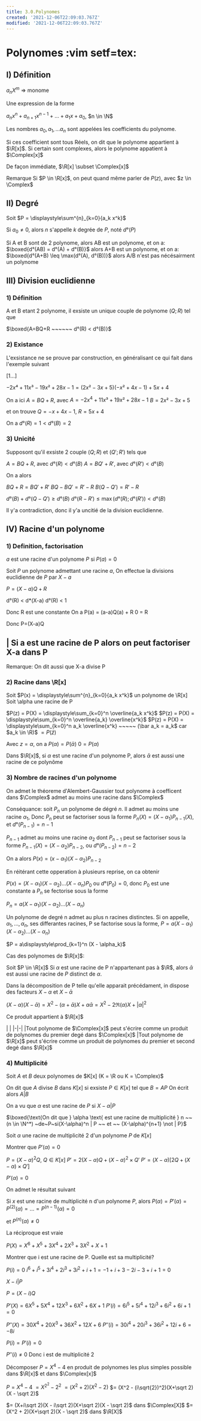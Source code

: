 ```yaml
---
title: 3.0.Polynomes
created: '2021-12-06T22:09:03.767Z'
modified: '2021-12-06T22:09:03.767Z'
---
```


# Polynomes :vim setf=tex:

## I) Définition

$a_n X^m$ => monome

Une expression de la forme 

$a_n x^n + a_{n+1} x^{n-1} + \dots + a_1 x + a_0$, $n \in \N$

Les nombres $a_0, a_1,\dots a_n$ sont appelées les coefficients du polynome.

Si ces coefficient sont tous Réels, on dit que le polynome appartient à $\R[x]$. Si certain sont complexes, alors le polynome appatient à $\Complex[x]$

De façon immédiate, $\R[x] \subset \Complex[x]$

Remarque Si $P \in \R[x]$, on peut quand même parler de $P(z)$, avec $z \in \Complex$


## II) Degré

Soit $P = \displaystyle\sum^{n}_{k=0}{a_k x^k}$

Si $a_0 \neq 0$, alors $n$ s'appelle $k$ degrée de $P$, noté $d°(P)$

Si A et B sont de 2 polynome, 
alors AB est un polynome, et on a:
$\boxed{d°(AB) = d°(A) + d°(B)}$
alors A+B est un polynome, et on a:
$\boxed{d°(A+B) \leq \max(d°(A), d°(B))}$
alors A/B n'est pas nécésairment un polynome


## III) Division euclidienne

### 1) Définition

A et B etant 2 polynome, il exsiste un unique couple de polynome $(Q; R)$ tel que 

$\boxed{A=BQ+R ~~~~~~ d°(R) < d°(B)}$

### 2) Existance

L'exsistance ne se prouve par construction, en généralisant ce qui fait dans l'exemple suivant

[1...]

$-2x⁴ + 11x³-19x²+28x-1 = (2x²-3x+5)(-x²+4x-1)+5x+4$

On a ici $A=BQ+R$, avec 
$A=-2x^4 + 11x³+19x²+28x-1$
$B=2x²-3x+5$

et on trouve 
$Q = -x+4x-1$, $R=5x+4$

On a $d°(R)=1 < d°(B) = 2$

### 3) Unicité

Supposont qu'il exsiste 2 couple $(Q; R)$ et $(Q'; R')$ tels que

$A=BQ+R$, avec  $d°(R) < d°(B)$
$A=BQ'+R'$, avec  $d°(R') < d°(B)$

On a alors

$BQ+R = BQ'+R'$
$BQ-BQ' = R'-R$
$B(Q-Q') = R'-R$

$d°(B) + d°(Q-Q') \geq d°(B)$
$d°(R-R') \leq \max(d°(R); d°(R')) < d°(B)$

Il y'a contradiction, donc il y'a uncitié de la division euclidienne.

## IV) Racine d'un polynome

### 1) Definition, factorisation

$a$ est une racine d'un polynome $P$
si $P(a) = 0$

Soit $P$ un polynome admettant une racine $a$, On effectue la divisions euclidienne de $P$ par $X-a$

$P = (X-a)Q + R$

d°(R) < d*(X-a)
d°(R) < 1

Donc R est une constante 
On a P(a) = (a-a)Q(a) + R
0 = R

Donc P=(X-a)Q


| Si a est une racine de P alors on peut factoriser X-a dans P
---

Remarque: On dit aussi que X-a divise P

### 2) Racine dans \R[x]

Soit $P(x) = \displaystyle\sum^{n}_{k=0}{a_k x^k}$
un polynome de \R[x] 
Soit \alpha une racine de P

$P(z) =  P(X) = \displaystyle\sum_{k=0}^n \overline{a_k x^k}$
$P(z) =  P(X) = \displaystyle\sum_{k=0}^n \overline{a_k} \overline{x^k}$
$P(z) =  P(X) = \displaystyle\sum_{k=0}^n a_k \overline{x^k} ~~~~~ (\bar a_k = a_k$ car $a_k \in \R)$
$= P(\bar z)$

Avec $z = \alpha$, on a 
$P(\alpha) = P(\bar \alpha)$
$0 = P(\alpha)$


Dans $\R[x]$, si $\alpha$ est une racine d'un polynome P, alors $\bar \alpha$ est aussi une racine de ce polynôme

### 3) Nombre de racines d'un polynome

On admet le théoreme d'Alembert-Gaussier tout polynome à coefficent dans $\Complex$ admet au moins une racine dans $\Complex$

Conséquance: soit $P_n$ un polynome de dégré $n$. Il admet au moins une racine $\alpha_1$, Donc $P_n$ peut se factoriser sous la forme $P_n(X) = (X-\alpha_1)P_{n-1}(X),$ et $d°(P_{n-1}) = n-1$

$P_{n-1}$ admet au moins une racine $\alpha_2$ dont $P_{n-1}$ peut se factoriser sous la forme $P_{n-1}(X) = (X-\alpha_2)P_{n-2}$, ou $d°(P_{n-2}) = n-2$

On a alors $P(x) = (x-\alpha_1)(X-\alpha_2)P_{n-2}$

En réitérant cette opperation à plusieurs reprise, on ca obtenir

$P(x) = (X-\alpha_1)(X-\alpha_2)\dots(X-\alpha_n)P_0$ ou $d°(P_0) = 0$, donc $P_0$ est une constante a $P_n$ se fectorise sous la forme

$P_n = a(X-\alpha_1)(X-\alpha_2)\dots(X-\alpha_n)$


Un polynome de degré n admet au plus n racines distinctes. Si on appelle, $\alpha_1, \dots, \alpha_n$, ses differantes racines, P se factorise sous la forme, $P = a(X-\alpha_1)(X-\alpha_2)\dots(X-\alpha_n)$


$P = a\displaystyle\prod_{k=1}^n (X - \alpha_k)$

Cas des polynomes de $\R[x]$:

Soit $P \in \R[x]$ Si $\alpha$ est une racine de P n'appartenant pas à $\R$, alors $\bar \alpha$ est aussi une racine de $P$ distinct de $\alpha$.

Dans la décomposition de P telle qu'elle apparait précédament, in dispose des facteurs $X-\alpha$ et $X-\bar \alpha$

$(X-\alpha)(X-\bar \alpha) = X^2 - (\alpha+\bar \alpha)X + \alpha \bar\alpha = X^2 -2\Re(\alpha)X + |\alpha|^2$

Ce produit appartient à $\R[x]$

| |
|-|-|
|Tout polynome de $\Complex[x]$ peut s'écrire comme un produit de polynomes du premier degé dans $\Complex[x]$
|Tout polynome de $\R[x]$ peut s'écrire comme un produit de polynomes du premier et second degé dans $\R[x]$


### 4) Multiplicité

Soit $A$ et $B$ deux polynomes de $K[x] (K = \R ou K = \Complex)$

On dit que $A$ divise $B$ dans $K[x]$ si exsiste $P \in K[x]$ tel que $B = AP$
On écrit alors $A | B$

On a vu que $\alpha$ est une racine de $P$ si $X-\alpha | P$

$\boxed{\text{On dit que } \alpha \text{ est une racine de multiplicité } n ~~(n \in \N^*) ~de~P~si(X-\alpha)^n | P ~~ et ~~ (X-\alpha)^{n+1} \not | P}$

Soit $\alpha$ une racine de multiplicité 2 d'un polynome $P$ de $K[x]$

Montrer que $P'(\alpha) = 0$

$P = (X-\alpha)^2Q$, $Q \in K[x]$
$P' = 2(X-\alpha)Q + (X-\alpha)^2 \times Q'$
$P' = (X-\alpha)[2Q + (X-\alpha)\times Q']$

$P'(\alpha) = 0$

On admet le résultat suivant

Si $x$ est une racine de multiplicité n d'un polynome $P$, alors 
$P(\alpha) = P'(\alpha) = P^{(2)}(\alpha) = \dots =  P^{(n-1)}(\alpha) = 0$

et $P^{(n)}(\alpha) \not= 0$

La réciproque est vraie

$P(X) = X^6 + X^5 + 3X^4 + 2X^3 + 3X^2 + X + 1$

Montrer que i est une racine de P. Quelle est sa multiplicité?

$P(i) = 0$
$i^6 + i^5 + 3i^4 + 2i^3 + 3i^2 + i + 1 = -1 + i + 3 -2i-3+i+1 = 0$

$X-i | P$

$P = (X-i)Q$

$P'(X) = 6X^5 + 5X^4 + 12X^3 + 6X^2 + 6X + 1$
$P'(i) = 6i^5 + 5i^4 + 12i^3 + 6i^2 + 6i + 1 = 0$

$P''(X) = 30X^4 + 20X^3 + 36X^2 + 12X + 6$
$P''(i) = 30i^4 + 20i^3 + 36i^2 + 12i + 6 = -8i$

$P(i) = P'(i) = 0$

$P''(i) \neq 0$
Donc i est de multiplicité 2

Décomposer $P = X^4 - 4$ en produit de polynomes les plus simples possible dans $\R[x]$ et dans $\Complex[x]$

$P = X^4 - 4$
$= X^{2^2} - 2^2$
$= (X^2 + 2)(X^2 - 2)$
$= (X^2 - (i\sqrt{2})^2)(X+\sqrt 2)(X - \sqrt 2)$

$= (X+i\sqrt 2)(X - i\sqrt 2)(X+\sqrt 2)(X - \sqrt 2)$ dans $\Complex[X]$
$= (X^2 + 2)(X+\sqrt 2)(X - \sqrt 2)$ dans $\R[X]$

